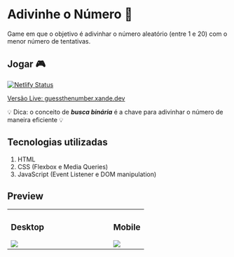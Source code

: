 # Adivinhe o Número 🎲
Game em que o objetivo é adivinhar o número aleatório (entre 1 e 20) com o menor número de tentativas.

## Jogar 🎮
[![Netlify Status](https://api.netlify.com/api/v1/badges/a4852c42-362b-4a5b-94ed-eaabec75b86e/deploy-status)](https://app.netlify.com/sites/guessthenumber-xande/deploys)

[Versão Live: guessthenumber.xande.dev](https://guessthenumber.xande.dev)

💡 Dica: o conceito de ***busca binária*** é a chave para adivinhar o número de maneira eficiente 💡

## Tecnologias utilizadas

1. HTML
2. CSS (Flexbox e Media Queries)
3. JavaScript (Event Listener e DOM manipulation)

## Preview

<table> 

<tr>

<td width=75%>

### Desktop
<img src="https://lh5.googleusercontent.com/AndQ49YlIyEB3AFZCjkldWFhU9nAWL1cUSE7eDq17po3Kz1vgXpNwxUKOWWWj2Cv4_A=w2400">

</td>

<td width=25%>

### Mobile
<img src="https://lh3.googleusercontent.com/MpM_RAXYfuudrToDbxj0xrS8P3dsZvqW5vH62bodZyLCjS5QKFwf_pPfQWKCgaNtckE=w2400">

</td>

</tr>

</table>
